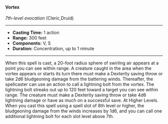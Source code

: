#### Vortex
*7th-level evocation* (Cleric,Druid)
___
- **Casting Time:** 1 action
- **Range:** 300 feet
- **Components:** V, S
- **Duration:** Concentration, up to 1 minute
---
When this spell is cast, a 20-foot radius sphere of
swirling air appears at a point you can see within
range. A creature caught in the area when the
vortex appears or starts its turn there must make a
Dexterity saving throw or take 2d6 bludgeoning
damage from the battering winds.
Thereafter, the spellcaster can use an action to
call a lightning bolt from the vortex. The lightning
bolt streaks out up to 120 feet toward a target you
can see within range. The creature must make a
Dexterity saving throw or take 4d6 lightning
damage or have as much on a successful save.
At Higher Levels.  When you cast this spell using
a spell slot of 8th level or higher, the bludgeoning
damage from the winds increases by 1d6, and you
can call one additional lightning bolt for each slot
level above 7th.
